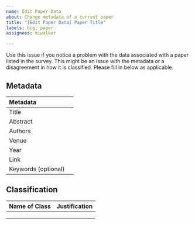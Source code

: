```yaml
---
name: Edit Paper Data
about: Change metadata of a current paper
title: "[Edit Paper Data] Paper Title"
labels: bug, paper
assignees: miwalker

---
```


Use this issue if you notice a problem with the data 
associated with a paper listed in the survey. This might 
be an issue with the metadata or a disagreement in how 
it is classified. Please fill in below as applicable.


## Metadata

| Metadata | |
|:-----|:---|
| Title | |
| Abstract | |
| Authors | |
| Venue | |
| Year | |
| Link | |
| Keywords (optional) | |

## Classification

| Name of Class | Justification |
|:-----|:---|
| | |
| | |
| | |
